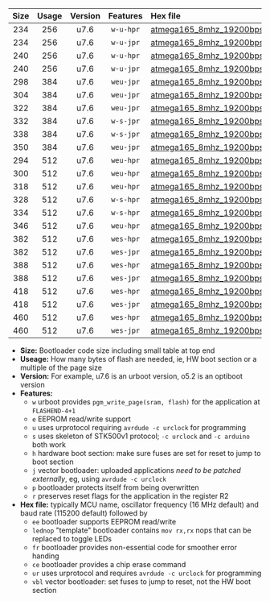 |Size|Usage|Version|Features|Hex file|
|:-:|:-:|:-:|:-:|:--|
|234|256|u7.6|`w-u-hpr`|[atmega165_8mhz_19200bps_ur.hex](https://raw.githubusercontent.com/stefanrueger/urboot/main//atmega165_8mhz_19200bps_ur.hex)|
|234|256|u7.6|`w-u-jpr`|[atmega165_8mhz_19200bps_ur_vbl.hex](https://raw.githubusercontent.com/stefanrueger/urboot/main//atmega165_8mhz_19200bps_ur_vbl.hex)|
|240|256|u7.6|`w-u-hpr`|[atmega165_8mhz_19200bps_lednop_ur.hex](https://raw.githubusercontent.com/stefanrueger/urboot/main//atmega165_8mhz_19200bps_lednop_ur.hex)|
|240|256|u7.6|`w-u-jpr`|[atmega165_8mhz_19200bps_lednop_ur_vbl.hex](https://raw.githubusercontent.com/stefanrueger/urboot/main//atmega165_8mhz_19200bps_lednop_ur_vbl.hex)|
|298|384|u7.6|`weu-jpr`|[atmega165_8mhz_19200bps_ee_ur_vbl.hex](https://raw.githubusercontent.com/stefanrueger/urboot/main//atmega165_8mhz_19200bps_ee_ur_vbl.hex)|
|304|384|u7.6|`weu-jpr`|[atmega165_8mhz_19200bps_ee_lednop_ur_vbl.hex](https://raw.githubusercontent.com/stefanrueger/urboot/main//atmega165_8mhz_19200bps_ee_lednop_ur_vbl.hex)|
|322|384|u7.6|`weu-jpr`|[atmega165_8mhz_19200bps_ee_lednop_fr_ur_vbl.hex](https://raw.githubusercontent.com/stefanrueger/urboot/main//atmega165_8mhz_19200bps_ee_lednop_fr_ur_vbl.hex)|
|332|384|u7.6|`w-s-jpr`|[atmega165_8mhz_19200bps_vbl.hex](https://raw.githubusercontent.com/stefanrueger/urboot/main//atmega165_8mhz_19200bps_vbl.hex)|
|338|384|u7.6|`w-s-jpr`|[atmega165_8mhz_19200bps_lednop_vbl.hex](https://raw.githubusercontent.com/stefanrueger/urboot/main//atmega165_8mhz_19200bps_lednop_vbl.hex)|
|350|384|u7.6|`weu-jpr`|[atmega165_8mhz_19200bps_ee_lednop_fr_ce_ur_vbl.hex](https://raw.githubusercontent.com/stefanrueger/urboot/main//atmega165_8mhz_19200bps_ee_lednop_fr_ce_ur_vbl.hex)|
|294|512|u7.6|`weu-hpr`|[atmega165_8mhz_19200bps_ee_ur.hex](https://raw.githubusercontent.com/stefanrueger/urboot/main//atmega165_8mhz_19200bps_ee_ur.hex)|
|300|512|u7.6|`weu-hpr`|[atmega165_8mhz_19200bps_ee_lednop_ur.hex](https://raw.githubusercontent.com/stefanrueger/urboot/main//atmega165_8mhz_19200bps_ee_lednop_ur.hex)|
|318|512|u7.6|`weu-hpr`|[atmega165_8mhz_19200bps_ee_lednop_fr_ur.hex](https://raw.githubusercontent.com/stefanrueger/urboot/main//atmega165_8mhz_19200bps_ee_lednop_fr_ur.hex)|
|328|512|u7.6|`w-s-hpr`|[atmega165_8mhz_19200bps.hex](https://raw.githubusercontent.com/stefanrueger/urboot/main//atmega165_8mhz_19200bps.hex)|
|334|512|u7.6|`w-s-hpr`|[atmega165_8mhz_19200bps_lednop.hex](https://raw.githubusercontent.com/stefanrueger/urboot/main//atmega165_8mhz_19200bps_lednop.hex)|
|346|512|u7.6|`weu-hpr`|[atmega165_8mhz_19200bps_ee_lednop_fr_ce_ur.hex](https://raw.githubusercontent.com/stefanrueger/urboot/main//atmega165_8mhz_19200bps_ee_lednop_fr_ce_ur.hex)|
|382|512|u7.6|`wes-hpr`|[atmega165_8mhz_19200bps_ee.hex](https://raw.githubusercontent.com/stefanrueger/urboot/main//atmega165_8mhz_19200bps_ee.hex)|
|382|512|u7.6|`wes-jpr`|[atmega165_8mhz_19200bps_ee_vbl.hex](https://raw.githubusercontent.com/stefanrueger/urboot/main//atmega165_8mhz_19200bps_ee_vbl.hex)|
|388|512|u7.6|`wes-hpr`|[atmega165_8mhz_19200bps_ee_lednop.hex](https://raw.githubusercontent.com/stefanrueger/urboot/main//atmega165_8mhz_19200bps_ee_lednop.hex)|
|388|512|u7.6|`wes-jpr`|[atmega165_8mhz_19200bps_ee_lednop_vbl.hex](https://raw.githubusercontent.com/stefanrueger/urboot/main//atmega165_8mhz_19200bps_ee_lednop_vbl.hex)|
|418|512|u7.6|`wes-hpr`|[atmega165_8mhz_19200bps_ee_lednop_fr.hex](https://raw.githubusercontent.com/stefanrueger/urboot/main//atmega165_8mhz_19200bps_ee_lednop_fr.hex)|
|418|512|u7.6|`wes-jpr`|[atmega165_8mhz_19200bps_ee_lednop_fr_vbl.hex](https://raw.githubusercontent.com/stefanrueger/urboot/main//atmega165_8mhz_19200bps_ee_lednop_fr_vbl.hex)|
|460|512|u7.6|`wes-hpr`|[atmega165_8mhz_19200bps_ee_lednop_fr_ce.hex](https://raw.githubusercontent.com/stefanrueger/urboot/main//atmega165_8mhz_19200bps_ee_lednop_fr_ce.hex)|
|460|512|u7.6|`wes-jpr`|[atmega165_8mhz_19200bps_ee_lednop_fr_ce_vbl.hex](https://raw.githubusercontent.com/stefanrueger/urboot/main//atmega165_8mhz_19200bps_ee_lednop_fr_ce_vbl.hex)|

- **Size:** Bootloader code size including small table at top end
- **Useage:** How many bytes of flash are needed, ie, HW boot section or a multiple of the page size
- **Version:** For example, u7.6 is an urboot version, o5.2 is an optiboot version
- **Features:**
  + `w` urboot provides `pgm_write_page(sram, flash)` for the application at `FLASHEND-4+1`
  + `e` EEPROM read/write support
  + `u` uses urprotocol requiring `avrdude -c urclock` for programming
  + `s` uses skeleton of STK500v1 protocol; `-c urclock` and `-c arduino` both work
  + `h` hardware boot section: make sure fuses are set for reset to jump to boot section
  + `j` vector bootloader: uploaded applications *need to be patched externally*, eg, using `avrdude -c urclock`
  + `p` bootloader protects itself from being overwritten
  + `r` preserves reset flags for the application in the register R2
- **Hex file:** typically MCU name, oscillator frequency (16 MHz default) and baud rate (115200 default) followed by
  + `ee` bootloader supports EEPROM read/write
  + `lednop` "template" bootloader contains `mov rx,rx` nops that can be replaced to toggle LEDs
  + `fr` bootloader provides non-essential code for smoother error handing
  + `ce` bootloader provides a chip erase command
  + `ur` uses urprotocol and requires `avrdude -c urclock` for programming
  + `vbl` vector bootloader: set fuses to jump to reset, not the HW boot section
